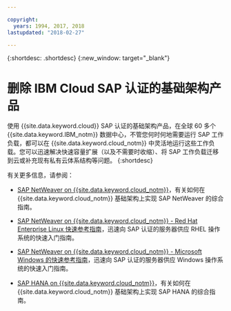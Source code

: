```yaml
---

copyright:
  years: 1994, 2017, 2018
lastupdated: "2018-02-27"

---
```


{:shortdesc: .shortdesc}
{:new_window: target="_blank"}

# 删除 IBM Cloud SAP 认证的基础架构产品

使用 {{site.data.keyword.cloud}} SAP 认证的基础架构产品，在全球 60 多个 {{site.data.keyword.IBM_notm}} 数据中心，不管您何时何地需要运行 SAP 工作负载，都可以在 {{site.data.keyword.cloud_notm}} 中灵活地运行这些工作负载。您可以迅速解决快速容量扩展（以及不需要时收缩）、将 SAP 工作负载迁移到云或补充现有私有云体系结构等问题。
{:shortdesc}

有关更多信息，请参阅： 

  * [SAP NetWeaver on {{site.data.keyword.cloud_notm}}](https://console.bluemix.net/docs/infrastructure/sap-netweaver/sap-index.html#getting-started)，有关如何在 {{site.data.keyword.cloud_notm}} 基础架构上实现 SAP NetWeaver 的综合指南。
  * [SAP NetWeaver on {{site.data.keyword.cloud_notm}} - Red Hat Enterprise Linux 快速参考指南](https://console.bluemix.net/docs/infrastructure/sap-netweaver-rhel-qrg/rhel-index.html#getting-started)，迅速向 SAP 认证的服务器供应 RHEL 操作系统的快速入门指南。
  * [SAP NetWeaver on {{site.data.keyword.cloud_notm}} - Microsoft Windows 的快速参考指南](https://console.bluemix.net/docs/infrastructure/sap-netweaver-ms-qrg/ms-index.html#getting-started)，迅速向 SAP 认证的服务器供应 Windows 操作系统的快速入门指南。
  
  * [SAP HANA on {{site.data.keyword.cloud_notm}}](https://console.bluemix.net/docs/infrastructure/sap-hana/hana-index.html#getting-started)，有关如何在 {{site.data.keyword.cloud_notm}} 基础架构上实现 SAP HANA 的综合指南。
